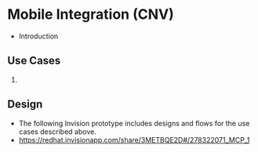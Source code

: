 # Mobile Integration (CNV)
- Introduction

## Use Cases
1.

## Design
- The following Invision prototype includes designs and flows for the use cases described above.
- https://redhat.invisionapp.com/share/3METBQE2D#/278322071_MCP_1
